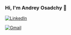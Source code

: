 ### Hi, I'm Andrey Osadchy 👋
[![LinkedIn](https://img.shields.io/badge/LinkedIn-0077B5?style=for-the-badge&logo=linkedin&logoColor=white)](https://www.linkedin.com/in/andrey-osadchiy-520783b2/)

[![Gmail]([URL_логотипа](https://img.shields.io/badge/Gmail-D14836?style=for-the-badge&logo=gmail&logoColor=white))]([https://example.com](spbgpuosadchiy@gmail.com))

<!--


Here are some ideas to get you started:

- 🔭 I’m currently working on ...
- 🌱 I’m currently learning ...
- 👯 I’m looking to collaborate on ...
- 🤔 I’m looking for help with ...
- 💬 Ask me about ...
- 📫 How to reach me: ...
- 😄 Pronouns: ...
- ⚡ Fun fact: ...
-->
